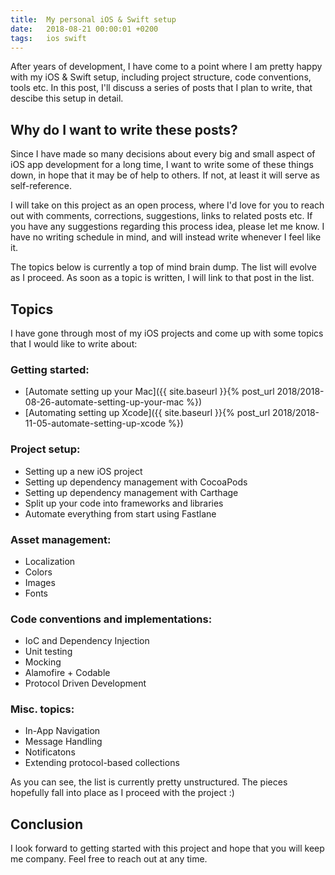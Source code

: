 ```yaml
---
title:  My personal iOS & Swift setup
date:   2018-08-21 00:00:01 +0200
tags:	ios swift
---
```


After years of development, I have come to a point where I am pretty happy with
my iOS & Swift setup, including project structure, code conventions, tools etc.
In this post, I'll discuss a series of posts that I plan to write, that descibe
this setup in detail.


## Why do I want to write these posts?

Since I have made so many decisions about every big and small aspect of iOS app
development for a long time, I want to write some of these things down, in hope
that it may be of help to others. If not, at least it will serve as self-reference.

I will take on this project as an open process, where I'd love for you to reach
out with comments, corrections, suggestions, links to related posts etc. If you
have any suggestions regarding this process idea, please let me know. I have no
writing schedule in mind, and will instead write whenever I feel like it.

The topics below is currently a top of mind brain dump. The list will evolve as
I proceed. As soon as a topic is written, I will link to that post in the list.


## Topics

I have gone through most of my iOS projects and come up with some topics that I
would like to write about:

### Getting started:

 * [Automate setting up your Mac]({{ site.baseurl }}{% post_url 2018/2018-08-26-automate-setting-up-your-mac %})
 * [Automating setting up Xcode]({{ site.baseurl }}{% post_url 2018/2018-11-05-automate-setting-up-xcode %})

### Project setup:

 * Setting up a new iOS project
 * Setting up dependency management with CocoaPods
 * Setting up dependency management with Carthage
 * Split up your code into frameworks and libraries
 * Automate everything from start using Fastlane

### Asset management:

 * Localization
 * Colors
 * Images
 * Fonts

### Code conventions and implementations:

 * IoC and Dependency Injection
 * Unit testing
 * Mocking
 * Alamofire + Codable
 * Protocol Driven Development

### Misc. topics:

 * In-App Navigation
 * Message Handling
 * Notificatons
 * Extending protocol-based collections

As you can see, the list is currently pretty unstructured. The pieces hopefully
fall into place as I proceed with the project :)


## Conclusion

I look forward to getting started with this project and hope that you will keep
me company. Feel free to reach out at any time.